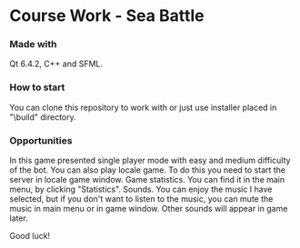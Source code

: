 # Course Work - Sea Battle
### Made with
Qt 6.4.2, C++ and SFML.

### How to start
You can clone this repository to work with or just use installer placed in "\build" directory.

### Opportunities
In this game presented single player mode with easy and medium difficulty of the bot.
You can also play locale game. To do this you need  to start the server in locale game window.
Game statistics. You can find it in the main menu, by clicking "Statistics".
Sounds. You can enjoy the music I have selected, but if you don't want to listen to the music, you can mute the music in main menu or in game window. Other sounds will appear in game later.

Good luck!